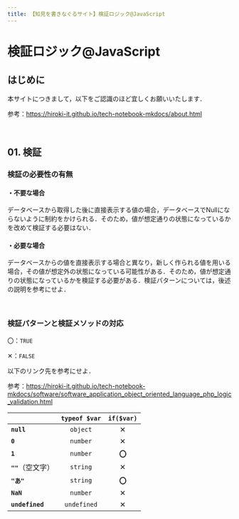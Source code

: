 ```yaml
---
title: 【知見を書きなぐるサイト】検証ロジック@JavaScript
---
```


# 検証ロジック@JavaScript

## はじめに

本サイトにつきまして，以下をご認識のほど宜しくお願いいたします．

参考：https://hiroki-it.github.io/tech-notebook-mkdocs/about.html

<br>

## 01. 検証

### 検証の必要性の有無

#### ・不要な場合

データベースから取得した後に直接表示する値の場合，データベースでNullにならないように制約をかけられる．そのため，値が想定通りの状態になっているかを改めて検証する必要はない．

#### ・必要な場合

データベースからの値を直接表示する場合と異なり，新しく作られる値を用いる場合，その値が想定外の状態になっている可能性がある．そのため，値が想定通りの状態になっているかを検証する必要がある．検証パターンについては，後述の説明を参考にせよ．

<br>

### 検証パターンと検証メソッドの対応

〇：```TRUE```

✕：```FALSE```

以下のリンク先を参考にせよ．

参考：https://hiroki-it.github.io/tech-notebook-mkdocs/software/software_application_object_oriented_language_php_logic_validation.html

|                        | ```typeof $var``` | ```if($var)``` |
| :--------------------- | :---------------: | :------------: |
| **```null```**         |   ```object```    |       ✕        |
| **```0```**            |   ```number```    |       ✕        |
| **```1```**            |   ```number```    |     **〇**     |
| **```""```**（空文字） |   ```string```    |       ✕        |
| **```"あ"```**         |   ```string```    |     **〇**     |
| **```NaN```**          |   ```number```    |       ✕        |
| **```undefined```**    |  ```undefined```  |       ✕        |

